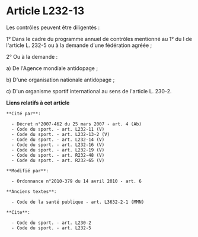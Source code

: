 # Article L232-13

Les contrôles peuvent être diligentés : 

1° Dans le cadre du programme annuel de contrôles mentionné au 1° du I de l'article L. 232-5 ou à la demande d'une fédération
agréée ; 

2° Ou à la demande : 

a) De l'Agence mondiale antidopage ; 

b) D'une organisation nationale antidopage ; 

c) D'un organisme sportif international au sens de l'article L. 230-2.

**Liens relatifs à cet article**

	**Cité par**:

	  - Décret n°2007-462 du 25 mars 2007 - art. 4 (Ab)
	  - Code du sport. - art. L232-11 (V)
	  - Code du sport. - art. L232-13-2 (V)
	  - Code du sport. - art. L232-14 (V)
	  - Code du sport. - art. L232-16 (V)
	  - Code du sport. - art. L232-19 (V)
	  - Code du sport. - art. R232-48 (V)
	  - Code du sport. - art. R232-65 (V)

	**Modifié par**:

	  - Ordonnance n°2010-379 du 14 avril 2010 - art. 6

	**Anciens textes**:

	  - Code de la santé publique - art. L3632-2-1 (MMN)

	**Cite**:

	  - Code du sport. - art. L230-2
	  - Code du sport. - art. L232-5
